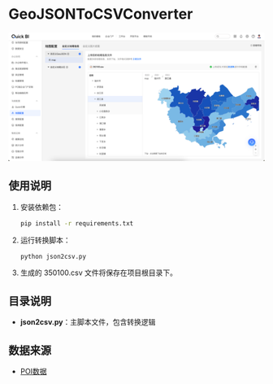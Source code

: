 # GeoJSONToCSVConverter

![alt text](image.png)

## 使用说明

1. 安装依赖包：

    ```sh
    pip install -r requirements.txt
    ```

2. 运行转换脚本：

    ```sh
    python json2csv.py
    ```

3. 生成的 350100.csv 文件将保存在项目根目录下。

## 目录说明

- **json2csv.py**：主脚本文件，包含转换逻辑

## 数据来源

- [POI数据](https://www.poi86.com/)
